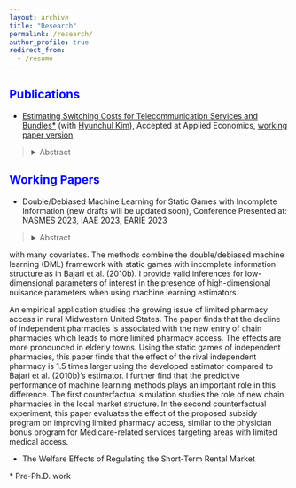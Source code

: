 ```yaml
---
layout: archive
title: "Research"
permalink: /research/
author_profile: true
redirect_from:
  - /resume
---
```

 
<span style="color:blue">Publications</span>
---

- [Estimating Switching Costs for Telecommunication Services and Bundles*](https://www.tandfonline.com/doi/full/10.1080/00036846.2022.2030046) (with [Hyunchul Kim](https://hyunkimecon.github.io/)), Accepted at Applied Economics, [working paper version](https://papers.ssrn.com/sol3/papers.cfm?abstract_id=3787321)

> <details><summary>Abstract</summary>  We develop a consumer-level demand model of telecommunications and broadcasting services taking into account the exhaustive set of alternatives available to consumers, including bundled services. We then estimate the switching costs associated with bundling. Previous studies are confined to choices of only one or two services, rather than addressing inter-relationships among different services made possible through bundling. We find that our approach improves the accuracy of switching cost estimates compared with when the choice sets are restricted in demand models. Our results also indicate that switching costs incurred with bundling is substantial, making up approximately 65% of monthly service costs. </details>


<span style="color:blue">Working Papers</span>
---

-  Double/Debiased Machine Learning for Static Games with Incomplete Information (new drafts will be updated soon), Conference Presented at: NASMES 2023, IAAE 2023, EARIE 2023

> <details><summary>Abstract</summary>  This paper develops estimation and inference methods for game-theoretic models
with many covariates. The methods combine the double/debiased machine learning
(DML) framework with static games with incomplete information structure as in Bajari
et al. (2010b). I provide valid inferences for low-dimensional parameters of interest in
the presence of high-dimensional nuisance parameters when using machine learning
estimators.

An empirical application studies the growing issue of limited pharmacy access in
rural Midwestern United States. The paper finds that the decline of independent
pharmacies is associated with the new entry of chain pharmacies which leads to more
limited pharmacy access. The effects are more pronounced in elderly towns. Using the
static games of independent pharmacies, this paper finds that the effect of the rival
independent pharmacy is 1.5 times larger using the developed estimator compared
to Bajari et al. (2010b)’s estimator. I further find that the predictive performance
of machine learning methods plays an important role in this difference. The first
counterfactual simulation studies the role of new chain pharmacies in the local market
structure. In the second counterfactual experiment, this paper evaluates the effect of
the proposed subsidy program on improving limited pharmacy access, similar to the
physician bonus program for Medicare-related services targeting areas with limited
medical access. </details>

- The Welfare Effects of Regulating the Short-Term Rental Market
 

\* Pre-Ph.D. work

